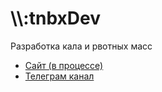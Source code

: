 # \\\\:tnbxDev
Разработка кала и рвотных масс
- [Сайт (в процессе)](http://tnbx.ybex.com/)
- [Телеграм канал](https://tnbxxx.t.me/)
